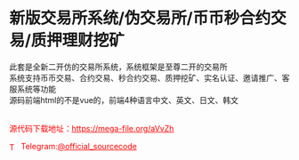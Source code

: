 # 新版交易所系统/伪交易所/币币秒合约交易/质押理财挖矿

此套是全新二开仿的交易所系统，系统框架是至尊二开的交易所<br>系统支持币币交易、合约交易、秒合约交易、质押挖矿、实名认证、邀请推广、客服系统等功能<br>源码前端html的不是vue的，前端4种语言中文、英文、日文、韩文<br><br>


<p style="color: red;">源代码下载地址：<a href="https://mega-file.org/aVvZh" style="color: red;">https://mega-file.org/aVvZh</a></p><p style="color: red;"><img src="https://cdn-icons-png.flaticon.com/512/2111/2111646.png" alt="Telegram Icon" style="width: 16px; vertical-align: middle; margin-right: 5px;">Telegram:<a href="https://t.me/official_sourcecode" style="color: red;">@official_sourcecode</a></p>